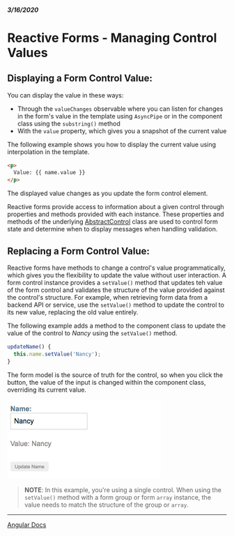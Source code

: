 ##### 3/16/2020
# Reactive Forms - Managing Control Values
## Displaying a Form Control Value: 
You can display the value in these ways:
  * Through the `valueChanges` observable where you can listen for changes in the form's value in the template using `AsyncPipe` or in the component class using the `substring()` method
  * With the `value` property, which gives you a snapshot of the current value

The following example shows you how to display the current value using interpolation in the template.

```html
<p>
  Value: {{ name.value }}
</p>
```

The displayed value changes as you update the form control element.

Reactive forms provide access to information about a given control through properties and methods provided with each instance.  These properties and methods of the underlying [AbstractControl](https://angular.io/api/forms/AbstractControl) class are used to control form state and determine when to display messages when handling validation.

## Replacing a Form Control Value:
Reactive forms have methods to change a control's value programmatically, which gives you the flexibility to update the value without user interaction.  A form control instance provides a `setValue()` method that updates teh value of the form control and validates the structure of the value provided against the control's structure.  For example, when retrieving form data from a backend API or service, use the `setValue()` method to update the control to its new value, replacing the old value entirely.

The following example adds a method to the component class to update the value of the control to _Nancy_ using the `setValue()` method.

```ts
updateName() {
  this.name.setValue('Nancy');
}
```

The form model is the source of truth for the control, so when you click the button, the value of the input is changed within the component class, overriding its current value.

![Name Editor 2](../../../Assets/nameEditor2.png)

  > **NOTE**: In this example, you're using a single control.  When using the `setValue()` method with a form group or form `array` instance, the value needs to match the structure of the group or `array`.

---

[Angular Docs](https://angular.io/guide/reactive-forms#displaying-a-form-control-value)